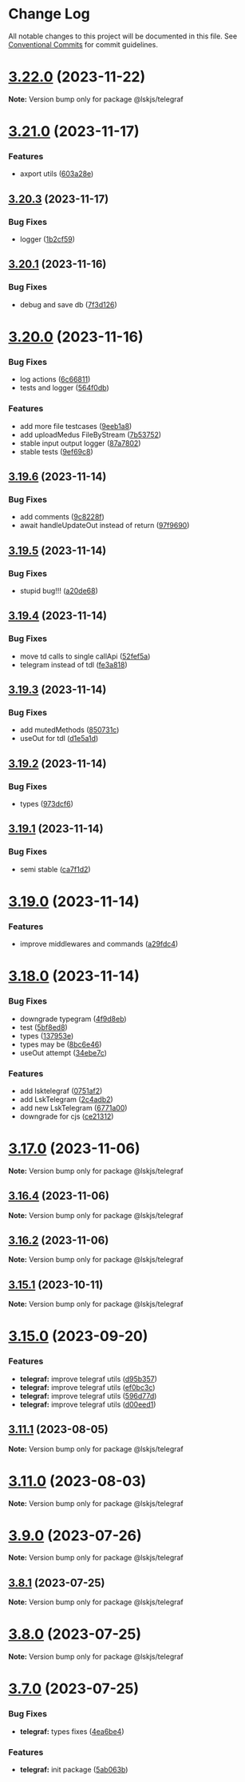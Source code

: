 # Change Log

All notable changes to this project will be documented in this file.
See [Conventional Commits](https://conventionalcommits.org) for commit guidelines.

# [3.22.0](https://github.com/lskjs/lskjs/compare/v3.21.0...v3.22.0) (2023-11-22)

**Note:** Version bump only for package @lskjs/telegraf





# [3.21.0](https://github.com/lskjs/lskjs/compare/v3.20.3...v3.21.0) (2023-11-17)


### Features

* axport utils ([603a28e](https://github.com/lskjs/lskjs/commit/603a28e20a77ac8e1bcfd8ac23ef0f8aeadb758e))





## [3.20.3](https://github.com/lskjs/lskjs/compare/v3.20.2...v3.20.3) (2023-11-17)


### Bug Fixes

* logger ([1b2cf59](https://github.com/lskjs/lskjs/commit/1b2cf59d280f580ed2b93bbf06686b4da1e54e2c))





## [3.20.1](https://github.com/lskjs/lskjs/compare/v3.20.0...v3.20.1) (2023-11-16)


### Bug Fixes

* debug and save db ([7f3d126](https://github.com/lskjs/lskjs/commit/7f3d12601c5b697d0723ec3ad1aea39a4b3e0425))





# [3.20.0](https://github.com/lskjs/lskjs/compare/v3.19.6...v3.20.0) (2023-11-16)


### Bug Fixes

* log actions ([6c66811](https://github.com/lskjs/lskjs/commit/6c668113430247a06d6de7534f684e90a2b7b4e1))
* tests and logger ([564f0db](https://github.com/lskjs/lskjs/commit/564f0dbf0deddc47934e216464e1795ec4d23501))


### Features

* add more file testcases ([9eeb1a8](https://github.com/lskjs/lskjs/commit/9eeb1a821bd699fe2ca46f7f33e1906c06997d01))
* add uploadMedus FileByStream ([7b53752](https://github.com/lskjs/lskjs/commit/7b53752814a3454632831e8d0f1743d534ce68be))
* stable input output logger ([87a7802](https://github.com/lskjs/lskjs/commit/87a780212e8ec1a635c67c036997d47f64a1ae19))
* stable tests ([9ef69c8](https://github.com/lskjs/lskjs/commit/9ef69c8249267a9dca048ec80298f688ecbcecf8))





## [3.19.6](https://github.com/lskjs/lskjs/compare/v3.19.5...v3.19.6) (2023-11-14)


### Bug Fixes

* add comments ([9c8228f](https://github.com/lskjs/lskjs/commit/9c8228f01fa9940b636caecbcb2aa6e31ce38e2a))
* await handleUpdateOut instead of return ([97f9690](https://github.com/lskjs/lskjs/commit/97f969051fe9c7ec405866a17601f38e23fbb15d))





## [3.19.5](https://github.com/lskjs/lskjs/compare/v3.19.4...v3.19.5) (2023-11-14)


### Bug Fixes

* stupid bug!!! ([a20de68](https://github.com/lskjs/lskjs/commit/a20de68fb709f1e02c7cb94223726d77230b44c3))





## [3.19.4](https://github.com/lskjs/lskjs/compare/v3.19.3...v3.19.4) (2023-11-14)


### Bug Fixes

* move td calls to single callApi ([52fef5a](https://github.com/lskjs/lskjs/commit/52fef5a60416a094e8c70c61714b5a92011c82c6))
* telegram instead of tdl ([fe3a818](https://github.com/lskjs/lskjs/commit/fe3a8181a213ba4d0fd4770fdabd68dbb635d454))





## [3.19.3](https://github.com/lskjs/lskjs/compare/v3.19.2...v3.19.3) (2023-11-14)


### Bug Fixes

* add mutedMethods ([850731c](https://github.com/lskjs/lskjs/commit/850731c7516e74fc4c976360f4949b44bf83d0b7))
* useOut for tdl ([d1e5a1d](https://github.com/lskjs/lskjs/commit/d1e5a1dd65709ff1f060c8197a9f1cd3bc210957))





## [3.19.2](https://github.com/lskjs/lskjs/compare/v3.19.1...v3.19.2) (2023-11-14)


### Bug Fixes

* types ([973dcf6](https://github.com/lskjs/lskjs/commit/973dcf6f040dc592bc1cc3ad0e2b60d1b111e42f))





## [3.19.1](https://github.com/lskjs/lskjs/compare/v3.19.0...v3.19.1) (2023-11-14)


### Bug Fixes

* semi stable ([ca7f1d2](https://github.com/lskjs/lskjs/commit/ca7f1d2c94e648456d102a7c74a845eba2a21e1e))





# [3.19.0](https://github.com/lskjs/lskjs/compare/v3.18.1...v3.19.0) (2023-11-14)


### Features

* improve middlewares and commands ([a29fdc4](https://github.com/lskjs/lskjs/commit/a29fdc4ac24e32698d58281242d19943c9ae0e23))





# [3.18.0](https://github.com/lskjs/lskjs/compare/v0.8.0...v3.18.0) (2023-11-14)


### Bug Fixes

* downgrade typegram ([4f9d8eb](https://github.com/lskjs/lskjs/commit/4f9d8eb9aa00f8cead5404dfcb1b525eda26b3db))
* test ([5bf8ed8](https://github.com/lskjs/lskjs/commit/5bf8ed810bdcc31bfc79c1b0f7b9f656f8fa7444))
* types ([137953e](https://github.com/lskjs/lskjs/commit/137953eb7f062125f758bfaaa358208685beb042))
* types may be ([8bc6e46](https://github.com/lskjs/lskjs/commit/8bc6e467fd4586ecb28c73df43506d671d0a1ed4))
* useOut attempt ([34ebe7c](https://github.com/lskjs/lskjs/commit/34ebe7ca0e253b548405a00c4dc9023b38e2a9f3))


### Features

* add lsktelegraf ([0751af2](https://github.com/lskjs/lskjs/commit/0751af23cbdbaf30a34d80beee2ae9429c117c45))
* add LskTelegram ([2c4adb2](https://github.com/lskjs/lskjs/commit/2c4adb2c7d4fccc9a272d016fc18599f31404555))
* add new LskTelegram ([6771a00](https://github.com/lskjs/lskjs/commit/6771a006ae9e31613a2d7f9267cbc2dcdc2b8102))
* downgrade for cjs ([ce21312](https://github.com/lskjs/lskjs/commit/ce21312c111364724386e81f937fa54e2e00d5d8))





# [3.17.0](https://github.com/lskjs/lskjs/compare/v3.16.3...v3.17.0) (2023-11-06)

**Note:** Version bump only for package @lskjs/telegraf





## [3.16.4](https://github.com/lskjs/lskjs/compare/v3.16.3...v3.16.4) (2023-11-06)

**Note:** Version bump only for package @lskjs/telegraf





## [3.16.2](https://github.com/lskjs/lskjs/compare/v3.16.1...v3.16.2) (2023-11-06)

**Note:** Version bump only for package @lskjs/telegraf





## [3.15.1](https://github.com/lskjs/lskjs/compare/v3.15.0...v3.15.1) (2023-10-11)

**Note:** Version bump only for package @lskjs/telegraf





# [3.15.0](https://github.com/lskjs/lskjs/compare/v3.14.1...v3.15.0) (2023-09-20)


### Features

* **telegraf:** improve telegraf utils ([d95b357](https://github.com/lskjs/lskjs/commit/d95b3578fdd4c4c8a596c51afb6ab82531d449c7))
* **telegraf:** improve telegraf utils ([ef0bc3c](https://github.com/lskjs/lskjs/commit/ef0bc3cb3975a5ec7c5798216368b54414f48bdd))
* **telegraf:** improve telegraf utils ([596d77d](https://github.com/lskjs/lskjs/commit/596d77d9adc134660f70c7612bd7d4e75c39942e))
* **telegraf:** improve telegraf utils ([d00eed1](https://github.com/lskjs/lskjs/commit/d00eed1bf6239ad15b39b4a6736b94b89f78371e))





## [3.11.1](https://github.com/lskjs/lskjs/compare/v3.11.0...v3.11.1) (2023-08-05)

**Note:** Version bump only for package @lskjs/telegraf





# [3.11.0](https://github.com/lskjs/lskjs/compare/v3.10.0...v3.11.0) (2023-08-03)

**Note:** Version bump only for package @lskjs/telegraf





# [3.9.0](https://github.com/lskjs/lskjs/compare/v3.8.1...v3.9.0) (2023-07-26)

**Note:** Version bump only for package @lskjs/telegraf





## [3.8.1](https://github.com/lskjs/lskjs/compare/v3.8.0...v3.8.1) (2023-07-25)

**Note:** Version bump only for package @lskjs/telegraf





# [3.8.0](https://github.com/lskjs/lskjs/compare/v3.7.0...v3.8.0) (2023-07-25)

**Note:** Version bump only for package @lskjs/telegraf





# [3.7.0](https://github.com/lskjs/lskjs/compare/v3.6.0...v3.7.0) (2023-07-25)


### Bug Fixes

* **telegraf:** types fixes ([4ea6be4](https://github.com/lskjs/lskjs/commit/4ea6be453ff521457fe1c00ffbc773b4ee6e5ac8))


### Features

* **telegraf:** init package ([5ab063b](https://github.com/lskjs/lskjs/commit/5ab063b6b74d8a310b6d95f75a0cf9eada27a7f2))
